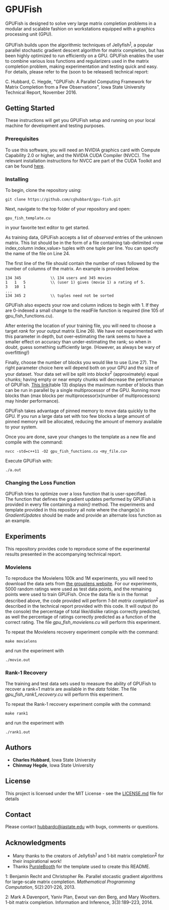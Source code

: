 # GPUFish
GPUFish is designed to solve very large matrix completion problems in a modular and scalable fashion on workstations equipped with a graphics processing unit (GPU).

GPUFish builds upon the algorithmic techniques of Jellyfish<sup>[1](#footnote1)</sup>, a popular parallel stochastic gradient descent algorithm for matrix completion, but has been highly optimized to run efficiently on a GPU.  GPUFish enables the user to combine various loss functions and regularizers used in the matrix completion problem, making experimentation and testing quick and easy.  For details, please refer to the (soon to be released) technical report:

C. Hubbard, C. Hegde, "GPUFish: A Parallel Computing Framework for Matrix Completion from a Few Observations", Iowa State University Technical Report, November 2016.

## Getting Started

These instructions will get you GPUFish setup and running on your local machine for development and testing purposes.

### Prerequisites

To use this software, you will need an NVIDIA graphics card with Compute Capability 2.0 or higher, and the NVIDIA CUDA Compiler (NVCC).  The relevant installation instructions for NVCC are part of the CUDA Toolkit and can be found [here](https://developer.nvidia.com/cuda-downloads).

### Installing

To begin, clone the repository using:
```
git clone https://github.com/cghubbard/gpu-fish.git
```
Next, navigate to the top folder of your repository and open:
```
gpu_fish_template.cu
```
in your favorite text editor to get started.

As training data, GPUFish accepts a list of *observed* entries of the unknown matrix. This list should be in the form of a file containing tab-delimited <row index,column index,value> tuples with one tuple per line. You can specify the name of the file on Line 24.

The first line of the file should contain the number of rows followed by the number of columns of the matrix. An example is provided below.

```
134 345             \\ 134 users and 345 movies
1   1   5           \\ (user 1) gives (movie 1) a rating of 5.
3   10  1
...
134 345 2           \\ tuples need not be sorted
```

GPUFish also expects your row and column indices to begin with 1. If they are 0-indexed a small change to the readFile function is required (line 105 of gpu_fish_functions.cu).

After entering the location of your training file, you will need to choose a target *rank* for your output matrix (Line 26). We have not experimented with this parameter in depth, but over-estimating the rank seems to have a smaller effect on accuracy than under-estimating the rank; so when in doubt, guess something sufficiently large. (However, as always be wary of overfitting!)

Finally, choose the number of blocks you would like to use (Line 27). The right parameter choice here will depend both on your GPU and the size of your dataset.  Your data set will be split into _blocks<sup>2</sup>_ (approximately) equal chunks; having empty or near empty chunks will decrease the performance of GPUFish. [This link](http://docs.nvidia.com/cuda/cuda-c-programming-guide/index.html#compute-capabilities)(table 13) displays the maximum number of blocks than can be run in parallel by a single multiprocessor of the GPU. Running more blocks than (max blocks per multiprocessor)x(number of multiprocessors) may hinder performance).  

GPUFish takes advantage of pinned memory to move data quickly to the GPU.  If you run a large data set with too few blocks a large amount of pinned memory will be allocated, reducing the amount of memory available to your system.  

Once you are done, save your changes to the template as a new file and compile with the command:
```
nvcc -std=c++11 -O2 gpu_fish_functions.cu <my_file.cu>
```
Execute GPUFish with:
```
./a.out
```
### Changing the Loss Function
GPUFish tries to optimize over a loss function that is user-specified.  
The function that defines the gradient updates performed by GPUFish is provided in every file containing a _main()_ method.  The experiments and template provided in this repository all note where the change(s) in _GradientUpdates_ should be made and provide an alternate loss function as an example.

## Experiments
This repository provides code to reproduce some of the experimental results presented in the accompanying technical report.

### Movielens
To reproduce the Movielens 100k and 1M experiments, you will need to download the data sets from [the grouplens website](http://grouplens.org/datasets/movielens/).  For our experiments, 5000 random ratings were used as test data points, and the remaining points were used to train GPUFish.  Once the data file is in the format described above, the code provided will perform *1-bit matrix completion<sup>[2](#footnote2)</sup>* as described in the technical report provided with this code.  It will output (to the console) the percentage of total like/dislike ratings correctly predicted, as well the percentage of ratings correctly predicted as a function of the correct rating.  The file _gpu_fish_movielens.cu_ will perform this experiment.

To repeat the Movielens recovery experiment compile with the command:
```
make movielens
```
and run the experiment with
```
./movie.out
```
### Rank-1 Recovery
The training and test data sets used to measure the ability of GPUFish to recover a rank=1 matrix are available in the _data_ folder.
The file _gpu_fish_rank1_recovery.cu_ will perform this experiment.

To repeat the Rank-1 recovery experiment compile with the command:
```
make rank1
```
and run the experiment with
```
./rank1.out
```

## Authors

* **Charles Hubbard**, Iowa State University
* **Chinmay Hegde**, Iowa State University

## License

This project is licensed under the MIT License - see the [LICENSE.md](LICENSE.md) file for details

## Contact
Please contact hubbardc@iastate.edu with bugs, comments or questions.
## Acknowledgments

* Many thanks to the creators of Jellyfish<sup>[1](#footnote1)</sup> and  1-bit matrix completion<sup>[2](#footnote2)</sup> for their inspirational work!
* Thanks [PurpleBooth](https://github.com/PurpleBooth) for the template used to create this README.

<a name="footnote1">1</a>: Benjamin Recht and Christopher Re.  Parallel stocastic gradient algorithms for large-scale matrix completion.  _Mathematical Programming Computation_, 5(2):201-226, 2013.

<a name="footnote2">2</a>: Mark A Davenport, Yaniv Plan, Ewout van den Berg, and Mary Wootters. 1-bit matrix completion. Information and Inference, 3(3):189–223, 2014.

